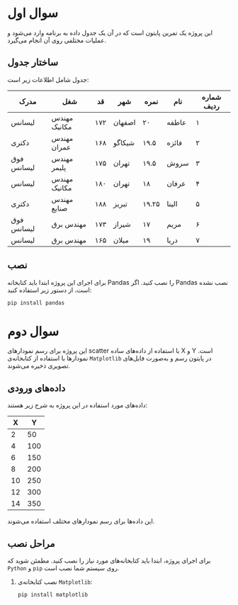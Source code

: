 # سوال اول

این پروژه یک تمرین پایتون است که در آن یک جدول داده به برنامه وارد می‌شود و عملیات مختلفی روی آن انجام می‌گیرد.

## ساختار جدول

جدول شامل اطلاعات زیر است:

| مدرک         | شغل           | قد   | شهر    | نمره  | نام     | شماره ردیف |
|--------------|----------------|------|--------|-------|---------|------------|
| لیسانس       | مهندس مکانیک   | ۱۷۲   | اصفهان | ۲۰    | عاطفه     | ۱          |
| دکتری        | مهندس عمران     | ۱۶۸   | شیکاگو | ۱۹.۵  | فائزه      | ۲          |
| فوق لیسانس   | مهندس پلیمر     | ۱۷۵   | تهران   | ۱۹.۵  | سروش    | ۳          |
| لیسانس       | مهندس مکانیک   | ۱۸۰   | تهران   | ۱۸    | عرفان     | ۴          |
| دکتری        | مهندس صنایع    | ۱۸۸   | تبریز    | ۱۹.۲۵ | الینا      | ۵          |
| فوق لیسانس   | مهندس برق      | ۱۷۳  | شیراز    | ۱۷   | مریم      | ۶          |
| لیسانس       | مهندس برق      | ۱۶۵  | میلان    | ۱۹    | دریا      | ۷          |

## نصب

برای اجرای این پروژه ابتدا باید کتابخانه Pandas را نصب کنید. اگر Pandas نصب نشده است، از دستور زیر استفاده کنید:

```bash
pip install pandas
```



# سوال دوم

این پروژه برای رسم نمودارهای scatter با استفاده از داده‌های ساده X و Y است. نمودارها با استفاده از کتابخانه‌ی `Matplotlib` در پایتون رسم و به‌صورت فایل‌های تصویری ذخیره می‌شوند.

## داده‌های ورودی

داده‌های مورد استفاده در این پروژه به شرح زیر هستند:

| X   | Y   |
|-----|-----|
| 2   | 50  |
| 4   | 100 |
| 6   | 150 |
| 8   | 200 |
| 10  | 250 |
| 12  | 300 |
| 14  | 350 |

این داده‌ها برای رسم نمودارهای مختلف استفاده می‌شوند.

## مراحل نصب

برای اجرای پروژه، ابتدا باید کتابخانه‌های مورد نیاز را نصب کنید. مطمئن شوید که `Python` و `pip` روی سیستم شما نصب است.

1. نصب کتابخانه‌ی `Matplotlib`:

   ```bash
   pip install matplotlib